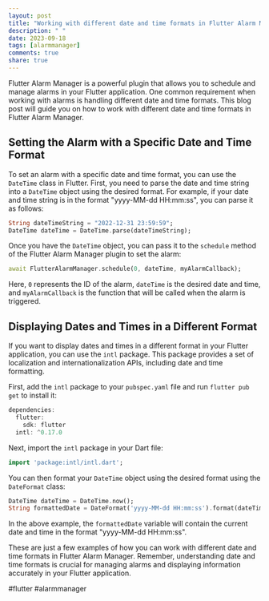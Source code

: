 ```yaml
---
layout: post
title: "Working with different date and time formats in Flutter Alarm Manager"
description: " "
date: 2023-09-18
tags: [alarmmanager]
comments: true
share: true
---
```


Flutter Alarm Manager is a powerful plugin that allows you to schedule and manage alarms in your Flutter application. One common requirement when working with alarms is handling different date and time formats. This blog post will guide you on how to work with different date and time formats in Flutter Alarm Manager.

## Setting the Alarm with a Specific Date and Time Format

To set an alarm with a specific date and time format, you can use the `DateTime` class in Flutter. First, you need to parse the date and time string into a `DateTime` object using the desired format. For example, if your date and time string is in the format "yyyy-MM-dd HH:mm:ss", you can parse it as follows:

```dart
String dateTimeString = "2022-12-31 23:59:59";
DateTime dateTime = DateTime.parse(dateTimeString);
```

Once you have the `DateTime` object, you can pass it to the `schedule` method of the Flutter Alarm Manager plugin to set the alarm:

```dart
await FlutterAlarmManager.schedule(0, dateTime, myAlarmCallback);
```

Here, `0` represents the ID of the alarm, `dateTime` is the desired date and time, and `myAlarmCallback` is the function that will be called when the alarm is triggered.

## Displaying Dates and Times in a Different Format

If you want to display dates and times in a different format in your Flutter application, you can use the `intl` package. This package provides a set of localization and internationalization APIs, including date and time formatting.

First, add the `intl` package to your `pubspec.yaml` file and run `flutter pub get` to install it:

```dart
dependencies:
  flutter:
    sdk: flutter
  intl: ^0.17.0
```

Next, import the `intl` package in your Dart file:

```dart
import 'package:intl/intl.dart';
```

You can then format your `DateTime` object using the desired format using the `DateFormat` class:

```dart
DateTime dateTime = DateTime.now();
String formattedDate = DateFormat('yyyy-MM-dd HH:mm:ss').format(dateTime);
```

In the above example, the `formattedDate` variable will contain the current date and time in the format "yyyy-MM-dd HH:mm:ss".

These are just a few examples of how you can work with different date and time formats in Flutter Alarm Manager. Remember, understanding date and time formats is crucial for managing alarms and displaying information accurately in your Flutter application.

#flutter #alarmmanager